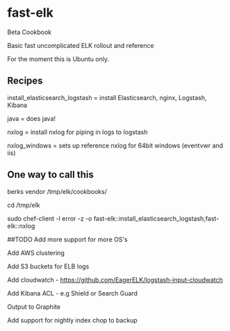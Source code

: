# fast-elk

Beta Cookbook

Basic fast uncomplicated ELK rollout and reference

For the moment this is Ubuntu only.

## Recipes
install\_elasticsearch\_logstash = install Elasticsearch, nginx, Logstash, Kibana

java = does java!

nxlog = install nxlog for piping in logs to logstash

nxlog\_windows = sets up reference nxlog for 64bit windows (eventvwr and iis)


## One way to call this
berks vendor /tmp/elk/cookbooks/

cd /tmp/elk

sudo chef-client -l error -z -o fast-elk::install\_elasticsearch\_logstash,fast-elk::nxlog

##TODO
Add more support for more OS's

Add AWS clustering

Add S3 buckets for ELB logs

Add cloudwatch - https://github.com/EagerELK/logstash-input-cloudwatch

Add Kibana ACL - e.g Shield or Search Guard

Output to Graphite

Add support for nightly index chop to backup 
